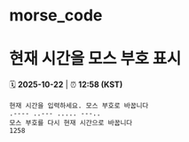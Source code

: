# morse_code
# 현재 시간을 모스 부호 표시
<!-- MORSE_TIME_START -->
🗓️ **2025-10-22** | ⏰ **12:58 (KST)**

```
현재 시간을 입력하세요. 모스 부호로 바꿉니다
.---- ..--- ..... ---..
모스 부호를 다시 현재 시간으로 바꿉니다
1258
```
<!-- MORSE_TIME_END -->

